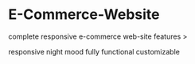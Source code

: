 # E-Commerce-Website
complete responsive e-commerce web-site
features > 

responsive
night mood
fully functional 
customizable 

